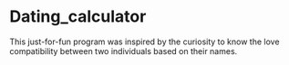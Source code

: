 # Dating_calculator
This just-for-fun program was inspired by the curiosity to know the love compatibility between two individuals based on their names. 
